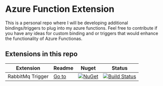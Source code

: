 # Azure Function Extension

This is a personal repo where I will be developing additional bindings/triggers to plug into my azure functions. Feel free to contribute if you have any ideas for custom binding and or triggers that would enhance the functionality of Azure Functionas.

## Extensions in this repo
|Extension|Readme|Nuget|Status
|---|---|---|---|
| RabbitMq Trigger | [Go to](https://github.com/GeradeDev/azure-function-extensions/tree/master/src/RabbitMq.Trigger.Extension/readme.md) | [![NuGet](https://img.shields.io/nuget/v/RabbitMq.Trigger.Extension)](https://www.nuget.org/packages/RabbitMq.Trigger.Extension) | [![Build Status](https://geradedev.visualstudio.com/Azure%20Function%20Extensions/_apis/build/status/RabbitMq.Trigger.Extension%20Pipeline?branchName=master)](https://geradedev.visualstudio.com/Azure%20Function%20Extensions/_build/latest?definitionId=39&branchName=master)|
